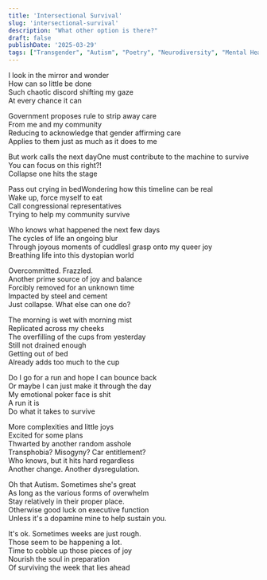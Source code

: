 ```yaml
---
title: 'Intersectional Survival'
slug: 'intersectional-survival'
description: "What other option is there?"
draft: false
publishDate: '2025-03-29'
tags: ["Transgender", "Autism", "Poetry", "Neurodiversity", "Mental Health", "Self Care", "Identity"]
---
```

I look in the mirror and wonder\
How can so little be done\
Such chaotic discord shifting my gaze\
At every chance it can

Government proposes rule to strip away care\
From me and my community\
Reducing to acknowledge that gender affirming care\
Applies to them just as much as it does to me

But work calls the next dayOne must contribute to the machine to survive\
You can focus on this right?!\
Collapse one hits the stage

Pass out crying in bedWondering how this timeline can be real\
Wake up, force myself to eat\
Call congressional representatives\
Trying to help my community survive

Who knows what happened the next few days\
The cycles of life an ongoing blur\
Through joyous moments of cuddlesI grasp onto my queer joy\
Breathing life into this dystopian world

Overcommitted. Frazzled.\
Another prime source of joy and balance\
Forcibly removed for an unknown time\
Impacted by steel and cement\
Just collapse. What else can one do?

The morning is wet with morning mist\
Replicated across my cheeks\
The overfilling of the cups from yesterday\
Still not drained enough\
Getting out of bed\
Already adds too much to the cup

Do I go for a run and hope I can bounce back\
Or maybe I can just make it through the day\
My emotional poker face is shit\
A run it is\
Do what it takes to survive

More complexities and little joys\
Excited for some plans\
Thwarted by another random asshole\
Transphobia? Misogyny? Car entitlement?\
Who knows, but it hits hard regardless\
Another change. Another dysregulation.

Oh that Autism. Sometimes she's great\
As long as the various forms of overwhelm\
Stay relatively in their proper place.\
Otherwise good luck on executive function\
Unless it's a dopamine mine to help sustain you.

It's ok. Sometimes weeks are just rough.\
Those seem to be happening a lot.\
Time to cobble up those pieces of joy\
Nourish the soul in preparation\
Of surviving the week that lies ahead
